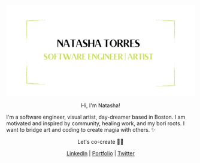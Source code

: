 
<p align="center">
  <img src="https://github.com/natashatorres/natashatorres/blob/main/natashatorres.png?raw=true" alt="banner that reads Natasha Torres, Software Engineer | Visual Artist">
 </p>

<p align="center">Hi, I'm Natasha!</p>
I'm a software engineer, visual artist, day-dreamer based in Boston. 
I am motivated and inspired by community, healing work, and my bori roots.
I want to bridge art and coding to create magia with others. ✨

<p align="center">Let's co-create 🔮✨</p>
 <p align="center">
 <a href="https://www.linkedin.com/in/natasha-torres">LinkedIn</a> | <a href="https://natashatorres.netlify.app">Portfolio</a> | <a href="https://www.twitter.com/torrestash">Twitter</a></p>



<!---
natashatorres/natashatorres is a ✨ special ✨ repository because its `README.md` (this file) appears on your GitHub profile.
You can click the Preview link to take a look at your changes.
--->
